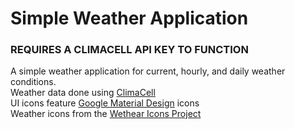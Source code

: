 # Simple Weather Application

<h3>REQUIRES A CLIMACELL API KEY TO FUNCTION</h3>
A simple weather application for current, hourly, and daily weather conditions.<br>
Weather data done using <a href="https://www.climacell.co/">ClimaCell</a> <br>
UI icons feature <a href="https://github.com/google/material-design-icons">Google Material Design</a> icons <br> 
Weather icons from the <a href="https://erikflowers.github.io/weather-icons/">Wethear Icons Project</a>

